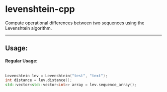 # levenshtein-cpp
Compute operational differences between two sequences using the Levenshtein algorithm. 


___
## Usage:
#### Regular Usage:
```cpp

Levenshtein lev = Levenshtein("test", "text");
int distance = lev.distance();
std::vector<std::vector<int>> array = lev.sequence_array();
```

